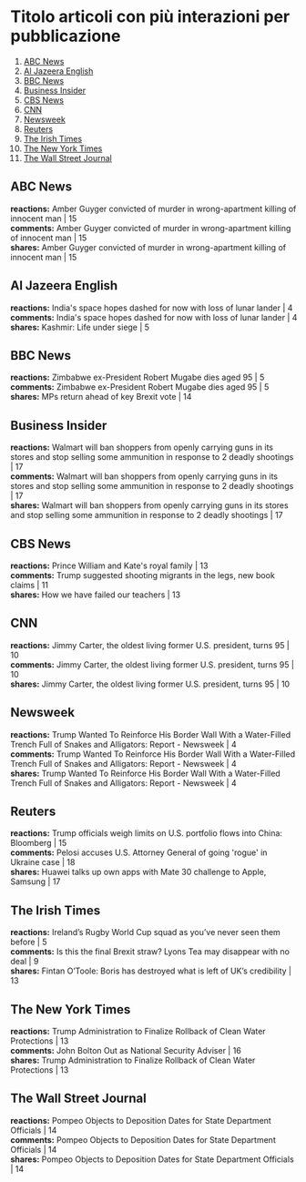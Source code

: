 # Titolo articoli con più interazioni per pubblicazione

1. [ABC News](#abc-news)
1. [Al Jazeera English](#al-jazeera-english)
1. [BBC News](#bbc-news)
1. [Business Insider](#business-insider)
1. [CBS News](#cbs-news)
1. [CNN](#cnn)
1. [Newsweek](#newsweek)
1. [Reuters](#reuters)
1. [The Irish Times](#the-irish-times)
1. [The New York Times](#the-new-york-times)
1. [The Wall Street Journal](#the-wall-street-journal)

## <a name='abc-news'> ABC News
**reactions:** Amber Guyger convicted of murder in wrong-apartment killing of innocent man | 15\
**comments:** Amber Guyger convicted of murder in wrong-apartment killing of innocent man | 15\
**shares:** Amber Guyger convicted of murder in wrong-apartment killing of innocent man | 15

## <a name='al-jazeera-english'> Al Jazeera English
**reactions:** India's space hopes dashed for now with loss of lunar lander | 4\
**comments:** India's space hopes dashed for now with loss of lunar lander | 4\
**shares:** Kashmir: Life under siege | 5

## <a name='bbc-news'> BBC News
**reactions:** Zimbabwe ex-President Robert Mugabe dies aged 95 | 5\
**comments:** Zimbabwe ex-President Robert Mugabe dies aged 95 | 5\
**shares:** MPs return ahead of key Brexit vote | 14

## <a name='business-insider'> Business Insider
**reactions:** Walmart will ban shoppers from openly carrying guns in its stores and stop selling some ammunition in response to 2 deadly shootings | 17\
**comments:** Walmart will ban shoppers from openly carrying guns in its stores and stop selling some ammunition in response to 2 deadly shootings | 17\
**shares:** Walmart will ban shoppers from openly carrying guns in its stores and stop selling some ammunition in response to 2 deadly shootings | 17

## <a name='cbs-news'> CBS News
**reactions:** Prince William and Kate's royal family | 13\
**comments:** Trump suggested shooting migrants in the legs, new book claims | 11\
**shares:** How we have failed our teachers | 13

## <a name='cnn'> CNN
**reactions:** Jimmy Carter, the oldest living former U.S. president, turns 95 | 10\
**comments:** Jimmy Carter, the oldest living former U.S. president, turns 95 | 10\
**shares:** Jimmy Carter, the oldest living former U.S. president, turns 95 | 10

## <a name='newsweek'> Newsweek
**reactions:** Trump Wanted To Reinforce His Border Wall With a Water-Filled Trench Full of Snakes and Alligators: Report - Newsweek | 4\
**comments:** Trump Wanted To Reinforce His Border Wall With a Water-Filled Trench Full of Snakes and Alligators: Report - Newsweek | 4\
**shares:** Trump Wanted To Reinforce His Border Wall With a Water-Filled Trench Full of Snakes and Alligators: Report - Newsweek | 4

## <a name='reuters'> Reuters
**reactions:** Trump officials weigh limits on U.S. portfolio flows into China: Bloomberg | 15\
**comments:** Pelosi accuses U.S. Attorney General of going 'rogue' in Ukraine case | 18\
**shares:** Huawei talks up own apps with Mate 30 challenge to Apple, Samsung | 17

## <a name='the-irish-times'> The Irish Times
**reactions:** Ireland’s Rugby World Cup squad as you’ve never seen them before | 5\
**comments:** Is this the final Brexit straw? Lyons Tea may disappear with no deal | 9\
**shares:** Fintan O’Toole: Boris has destroyed what is left of UK’s credibility | 13

## <a name='the-new-york-times'> The New York Times
**reactions:** Trump Administration to Finalize Rollback of Clean Water Protections | 13\
**comments:** John Bolton Out as National Security Adviser | 16\
**shares:** Trump Administration to Finalize Rollback of Clean Water Protections | 13

## <a name='the-wall-street-journal'> The Wall Street Journal
**reactions:** Pompeo Objects to Deposition Dates for State Department Officials | 14\
**comments:** Pompeo Objects to Deposition Dates for State Department Officials | 14\
**shares:** Pompeo Objects to Deposition Dates for State Department Officials | 14


